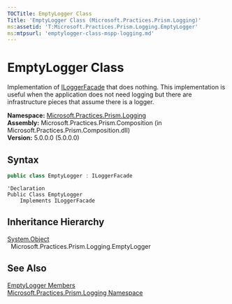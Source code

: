 ```yaml
---
TOCTitle: EmptyLogger Class
Title: 'EmptyLogger Class (Microsoft.Practices.Prism.Logging)'
ms:assetid: 'T:Microsoft.Practices.Prism.Logging.EmptyLogger'
ms:mtpsurl: 'emptylogger-class-mspp-logging.md'
---
```


# EmptyLogger Class

Implementation of [ILoggerFacade](/patterns-practices/reference/iloggerfacade-interface-mspp-logging) that does nothing. This implementation is useful when the application does not need logging but there are infrastructure pieces that assume there is a logger.

**Namespace:** [Microsoft.Practices.Prism.Logging](/patterns-practices/reference/mspp-logging-namespace)  
**Assembly:** Microsoft.Practices.Prism.Composition (in Microsoft.Practices.Prism.Composition.dll)  
**Version:** 5.0.0.0 (5.0.0.0)

## Syntax

```C#
public class EmptyLogger : ILoggerFacade
```
```VB
'Declaration
Public Class EmptyLogger
	Implements ILoggerFacade
```

## Inheritance Hierarchy

[System.Object](http://msdn.microsoft.com/en-us/library/e5kfa45b)  
  Microsoft.Practices.Prism.Logging.EmptyLogger

## See Also

[EmptyLogger Members](/patterns-practices/reference/emptylogger-members-mspp-logging)  
[Microsoft.Practices.Prism.Logging Namespace](/patterns-practices/reference/mspp-logging-namespace)